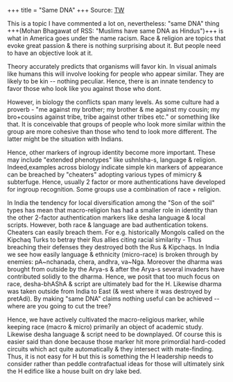 +++
title = "Same DNA"
+++
Source: [TW](https://threader.app/thread/1457941507353284609)


This is a topic I have commented a lot on, nevertheless: "same DNA" thing +++(Mohan Bhagawat of RSS: "Muslims have same DNA as Hindus")+++ is what in America goes under the name racism. Race & religion are topics that evoke great passion & there is nothing surprising about it. But people need to have an objective look at it. 

Theory accurately predicts that organisms will favor kin. In visual animals like humans this will involve looking for people who appear similar. They are likely to be kin -- nothing peculiar. Hence, there is an innate tendency to favor those who look like you against those who dont. 

However, in biology the conflicts span many levels. As some culture had a proverb - "me against my brother; my brother & me against my cousin; my bro+cousins against tribe, tribe against other tribes etc." or something like that. It is conceivable that groups of people who look more similar within the group are more cohesive than those who tend to look more different. The latter might be the situation with Indians. 

Hence, other markers of ingroup identity become more important. These may include "extended phenotypes" like ushnIsha-s, language & religion. Indeed,examples across biology indicate simple kin markers of appearance can be breached by "cheaters" adopting various types of mimicry & subterfuge. Hence, usually 2 factor or more authentications have developed for ingroup recognition. Some groups use a combination of race + religion. 

In India the tendency for local diversification among the "Son of the soil" types has mean that macro-religion has had a smaller role in identity than the other 2-factor authentication markers like desha language & local scripts. However, both race & language are bad authentication tokens. Cheaters can easily breach them. For e.g. historically Mongols called on the Kipchaq Turks to betray their Rus allies citing racial similarity - Thus breaching their defenses they destroyed both the Rus & Kipchaqs. In India we see how easily language & ethnicity (micro-race) is broken through by enemies: pA~nchanada, chera, andhra, va~Nga. Moreover the dharma was brought from outside by the Arya-s & after the Arya-s several invaders have contributed solidly to the dharma. Hence, we posit that too much focus on race, desha-bhAShA & script are ultimately bad for the H. Likewise dharma was taken outside from India to East (& west where it was destroyed by pretAdi). By making "same DNA" claims nothing useful can be achieved -- where are you going to cut the tree? 

Hence, we have actively cultivated the macro-religious marker, while keeping race (macro & micro) primarily an object of academic study. Likewise desha language & script need to be downplayed. Of course this is easier said than done because those marker hit more primordial hard-coded circuits which act quite automatically & they intersect with mate-finding. Thus, it is not easy for H but this is something the H leadership needs to consider rather than peddle contrafactual ideas for those will ultimately sink the H edifice like a house built on dry lake bed. 

